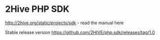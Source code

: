 2Hive PHP SDK
=======

http://2hive.org/static/projects/sdk  - read the manual here


Stable release version https://github.com/2HIVE/php.sdk/releases/tag/1.0

